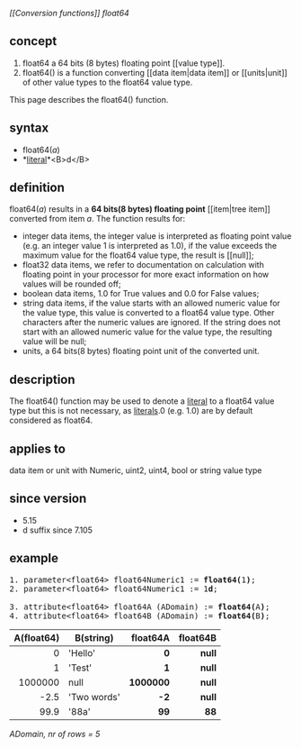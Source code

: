 *[[Conversion functions]] float64*

## concept

1. float64 a 64 bits (8 bytes) floating point [[value type]].
2. float64() is a function converting [[data item|data item]] or [[units|unit]] of other value types to the float64 value type.

This page describes the float64() function.

## syntax

-   float64(*a*)
-   *[literal](https://en.wikipedia.org/wiki/Literal_(computer_programming))*<B>d</B>

## definition

float64(*a*) results in a **64 bits(8 bytes) floating point** [[item|tree item]] converted from item *a*. The function results for:

- integer data items, the integer value is interpreted as floating point value (e.g. an integer value 1 is interpreted as 1.0), if the value exceeds the maximum value for the float64 value type, the result is [[null]];
- float32 data items, we refer to  documentation on calculation with floating point in your processor for more exact information on how values will be rounded off;
- boolean data items, 1.0 for True values and 0.0 for False values;
- string data items, if the value starts with an allowed numeric value for the value type, this value is converted to a float64 value type. Other characters after the numeric values are ignored. If the string does not start with an allowed numeric value for the value type, the resulting value will be null;
- units, a 64 bits(8 bytes) floating point unit of the converted unit.

## description

The float64() function may be used to denote a [literal](https://en.wikipedia.org/wiki/Literal_(computer_programming)) to a float64 value type but this is not necessary, as [literals](https://en.wikipedia.org/wiki/Literal_(computer_programming)).0 (e.g. 1.0) are by default considered as float64.

## applies to

data item or unit with Numeric, uint2, uint4, bool or string value type

## since version

-   5.15
-   d suffix since 7.105

## example
<pre>
1. parameter&lt;float64&gt; float64Numeric1 := <B>float64(</B>1<B>)</B>;
2. parameter&lt;float64&gt; float64Numeric1 := 1<B>d</B>;

3. attribute&lt;float64&gt; float64A (ADomain) := <B>float64(</B>A<B>)</B>;
4. attribute&lt;float64&gt; float64B (ADomain) := <B>float64(</B>B<B>)</B>;
</pre>
| A(float64) | B(string)   |**float64A** | **float64B** | 
|-----------:|-------------|------------:|-------------:|
| 0          | 'Hello'     | **0**       | **null**     |
| 1          | 'Test'      | **1**       | **null**     |
| 1000000    | null        | **1000000** | **null**     |
| -2.5       | 'Two words' | **-2**      | **null**     |
| 99.9       | '88a'       | **99**      | **88**       |

*ADomain, nr of rows = 5*